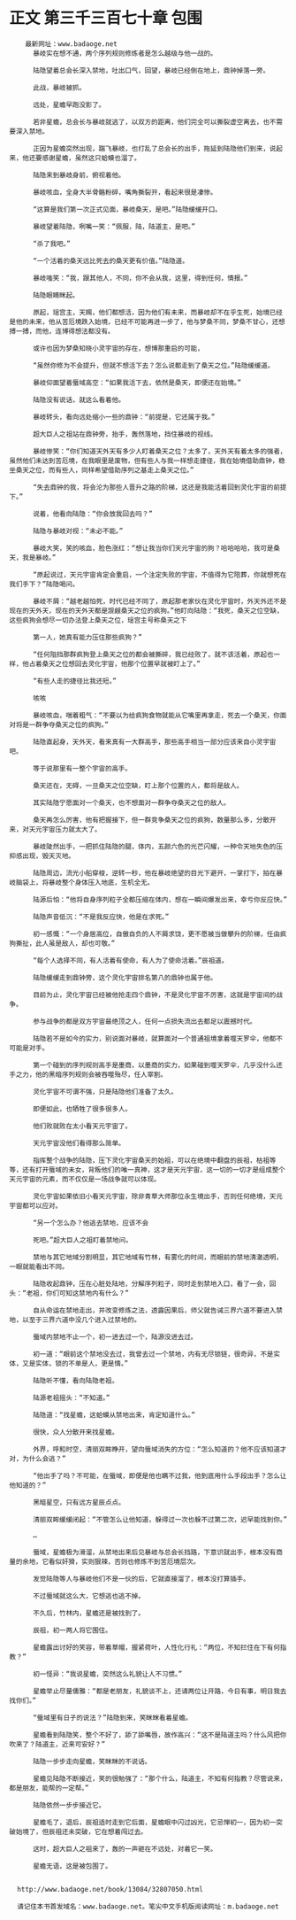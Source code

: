 # 正文 第三千三百七十章 包围
        最新网址：www.badaoge.net
          暴岐实在想不通，两个序列规则修炼者是怎么越级与他一战的。
      
          陆隐望着总会长深入禁地，吐出口气，回望，暴岐已经倒在地上，鼎钟掉落一旁。
      
          此战，暴岐被抓。
      
          远处，星蟾早跑没影了。
      
          若非星蟾，总会长与暴岐就逃了，以双方的距离，他们完全可以撕裂虚空离去，也不需要深入禁地。
      
          正因为星蟾突然出现，踹飞暴岐，也打乱了总会长的出手，拖延到陆隐他们到来，说起来，他还要感谢星蟾，虽然这只蛤蟆也溜了。
      
          陆隐来到暴岐身前，俯视着他。
      
          暴岐咳血，全身大半骨骼粉碎，嘴角撕裂开，看起来很是凄惨。
      
          “这算是我们第一次正式见面，暴岐桑天，是吧。”陆隐缓缓开口。
      
          暴岐望着陆隐，咧嘴一笑：“佩服，陆，陆道主，是吧。”
      
          “杀了我吧。”
      
          “一个活着的桑天远比死去的桑天更有价值。”陆隐道。
      
          暴岐嗤笑：“我，跟其他人，不同，你不会从我，这里，得到任何，情报。”
      
          陆隐眼睛眯起。
      
          原起，瑶宫主，天赐，他们都想活，因为他们有未来，而暴岐却不在乎生死，始境已经是他的未来，他从苦厄境跌入始境，已经不可能再进一步了，他与梦桑不同，梦桑不甘心，还想搏一搏，而他，连博得想法都没有。
      
          或许也因为梦桑知晓小灵宇宙的存在，想博那重启的可能，
      
          “虽然你修为不会提升，但就不想活下去？怎么说都走到了桑天之位。”陆隐缓缓道。
      
          暴岐仰面望着蜃域高空：“如果我活下去，依然是桑天，即便还在始境。”
      
          陆隐没有说话，就这么看着他。
      
          暴岐转头，看向远处缩小一些的鼎钟：“前提是，它还属于我。”
      
          超大巨人之祖站在鼎钟旁，抬手，轰然落地，挡住暴岐的视线。
      
          暴岐惨笑：“你们知道天外天有多少人盯着桑天之位？太多了，天外天有着太多的强者，虽然他们未达到苦厄境，在我眼里是废物，但有些人与我一样想走捷径，我在始境借助鼎钟，稳坐桑天之位，而有些人，同样希望借助序列之基走上桑天之位。”
      
          “失去鼎钟的我，将会沦为那些人晋升之路的阶梯，这还是我能活着回到灵化宇宙的前提下。”
      
          说着，他看向陆隐：“你会放我回去吗？”
      
          陆隐与暴岐对视：“未必不能。”
      
          暴岐大笑，笑的咳血，脸色涨红：“想让我当你们天元宇宙的狗？哈哈哈哈，我可是桑天，我是暴岐。”
      
          “原起说过，天元宇宙肯定会重启，一个注定失败的宇宙，不值得为它陪葬，你就想死在我们手下？”陆隐喝问。
      
          暴岐不屑：“越老越怕死，时代已经不同了，原起那老家伙在灵化宇宙时，外天外还不是现在的天外天，现在的天外天都是觊觎桑天之位的疯狗。”他盯向陆隐：“我死，桑天之位空缺，这些疯狗会想尽一切办法登上桑天之位，瑶宫主号称桑天之下
      
          第一人，她真有能力压住那些疯狗？”
      
          “任何阻挡那群疯狗登上桑天之位的都会被撕碎，我已经败了，就不该活着，原起也一样，他占着桑天之位想回去灵化宇宙，他那个位置早就被盯上了。”
      
          “有些人走的捷径比我还短。”
      
          咳咳
      
          暴岐咳血，喘着粗气：“不要以为给疯狗食物就能从它嘴里再拿走，死去一个桑天，你面对将是一群争夺桑天之位的疯狗。”
      
          陆隐直起身，天外天，看来真有一大群高手，那些高手相当一部分应该来自小灵宇宙吧。
      
          等于说那里有一整个宇宙的高手。
      
          桑天还在，无碍，一旦桑天之位空缺，盯上那个位置的人，都将是敌人。
      
          其实陆隐宁愿面对一个桑天，也不想面对一群争夺桑天之位的敌人。
      
          桑天再怎么厉害，他有把握接下，但一群竞争桑天之位的疯狗，数量那么多，分散开来，对天元宇宙压力就太大了。
      
          暴岐陡然出手，一把抓住陆隐的腿，体内，五颜六色的光芒闪耀，一种令天地失色的压抑感出现，毁天灭地。
      
          陆隐周边，流光小船穿梭，逆转一秒，他在暴岐绝望的目光下避开，一掌打下，拍在暴岐脑袋上，将暴岐整个身体压入地底，生机全无。
      
          陆源后怕：“他将自身序列粒子全都压缩在体内，想在一瞬间爆发出来，幸亏你反应快。”
      
          陆隐声音低沉：“不是我反应快，他是在求死。”
      
          初一感慨：“一个身居高位，自傲自负的人不屑求饶，更不愿被当做攀升的阶梯，任由疯狗撕扯，此人虽是敌人，却也可敬。”
      
          “每个人选择不同，有人活着有使命，有人为了使命活着。”辰祖道。
      
          陆隐缓缓走到鼎钟旁，这个灵化宇宙排名第八的鼎钟也属于他。
      
          目前为止，灵化宇宙已经被他抢走四个鼎钟，不是灵化宇宙不厉害，这就是宇宙间的战争。
      
          参与战争的都是双方宇宙最绝顶之人，任何一点损失流出去都足以震撼时代。
      
          陆隐若不是如今的实力，别说面对暴岐，就算面对一个普通祖境拿着噬天罗伞，他都不可能是对手。
      
          第一个碰到的序列规则高手是墨商，以墨商的实力，如果碰到噬天罗伞，几乎没什么还手之力，他的黑暗序列规则会被吞噬殆尽，任人宰割。
      
          灵化宇宙不可谓不强，只是陆隐他们准备了太久。
      
          即便如此，也牺牲了很多很多人。
      
          他们败就败在太小看天元宇宙了。
      
          天元宇宙没他们看得那么简单。
      
          指挥整个战争的陆隐，压下灵化宇宙桑天的始祖，可以在绝境中翻盘的辰祖，枯祖等等，还有打开蜃域的未女，背叛他们的唯一真神，这才是天元宇宙，这一切的一切才是组成整个天元宇宙的元素，而不仅仅是一场战争就可以体现。
      
          灵化宇宙如果依旧小看天元宇宙，除非青草大师那位永生境出手，否则任何绝境，天元宇宙都可以应对。
      
          “另一个怎么办？他逃去禁地，应该不会
      
          死吧。”超大巨人之祖盯着禁地问。
      
          禁地与其它地域分割明显，其它地域有竹林，有雾化的时间，而眼前的禁地清澈透明，一眼就能看出不同。
      
          陆隐收起鼎钟，压在心脏处陆地，分解序列粒子，同时走到禁地入口，看了一会，回头：“老祖，你们可知这禁地内有什么？”
      
          自从命运在禁地走出，并改变修炼之法，透露因果后，师父就告诫三界六道不要进入禁地，以至于三界六道中没几个进入过禁地的。
      
          蜃域内禁地不止一个，初一进去过一个，陆源没进去过。
      
          初一道：“眼前这个禁地没去过，我曾去过一个禁地，内有无尽锁链，很奇异，不是实体，又是实体，锁的不单是人，更是情。”
      
          陆隐听不懂，看向陆隐老祖。
      
          陆源老祖摇头：“不知道。”
      
          陆隐道：“找星蟾，这蛤蟆从禁地出来，肯定知道什么。”
      
          很快，众人分散开来找星蟾。
      
          外界，呼和时空，清丽双眸睁开，望向蜃域消失的方位：“怎么知道的？他不应该知道才对，为什么会逃？”
      
          “他出手了吗？不可能，在蜃域，即便是他也瞒不过我，他到底用什么手段出手？怎么让他知道的？”
      
          黑暗星空，只有远方星辰点点。
      
          清丽双眸缓缓闭起：“不管怎么让他知道，躲得过一次也躲不过第二次，迟早能找到你。”
      
          …
      
          蜃域，星蟾极为滑溜，从禁地出来后见暴岐与总会长挡路，下意识就出手，根本没有商量的余地，它看似奸猾，实则狠辣，否则也修炼不到苦厄境层次。
      
          发觉陆隐等人与暴岐他们不是一伙的后，它就直接溜了，根本没打算插手。
      
          不过蜃域就这么大，它想逃也逃不掉。
      
          不久后，竹林内，星蟾还是被找到了。
      
          辰祖，初一两人将它围住。
      
          星蟾露出讨好的笑容，带着草帽，握紧荷叶，人性化行礼：“两位，不知拦住在下有何指教？”
      
          初一怪异：“我说星蟾，突然这么礼貌让人不习惯。”
      
          星蟾举止尽量儒雅：“都是老朋友，礼貌谈不上，还请两位让开路，今日有事，明日我去找你们。”
      
          “蜃域里有日子的说法？”陆隐到来，笑眯眯看着星蟾。
      
          星蟾看到陆隐笑，整个不好了，舔了舔嘴唇，故作高兴：“这不是陆道主吗？什么风把你吹来了？陆道主，近来可安好？”
      
          陆隐一步步走向星蟾，笑眯眯的不说话。
      
          星蟾见陆隐不断接近，笑的很勉强了：“那个什么，陆道主，不知有何指教？尽管说来，都是朋友，能帮的一定帮。”
      
          陆隐依然一步步接近它。
      
          星蟾毛了，退后，辰祖适时走到它后面，星蟾眼中闪过凶光，它忌惮初一，因为初一突破始境了，但辰祖还未突破，它在想着闯过去。
      
          这时，超大巨人之祖来了，轰的一声砸在不远处，对着它一笑。
      
          星蟾无语，这是被包围了。
      
      
      http://www.badaoge.net/book/13084/32807050.html
      
      请记住本书首发域名：www.badaoge.net。笔尖中文手机版阅读网址：m.badaoge.net